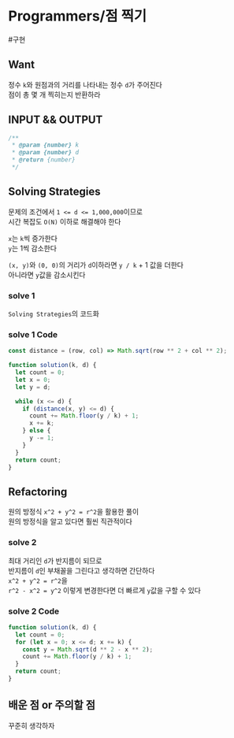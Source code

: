 # Programmers/점 찍기

#구현

## Want

정수 `k`와 원점과의 거리를 나타내는 정수 `d`가 주어진다  
점이 총 몇 개 찍히는지 반환하라

## INPUT && OUTPUT

```js
/**
 * @param {number} k
 * @param {number} d
 * @return {number}
 */
```

## Solving Strategies

문제의 조건에서 `1 <= d <= 1,000,000`이므로  
시간 복잡도 `O(N)` 이하로 해결해야 한다

`x`는 `k`씩 증가한다  
`y`는 1씩 감소한다

`(x, y)`와 `(0, 0)`의 거리가 `d`이하라면 `y / k` + 1 값을 더한다  
아니라면 `y`값을 감소시킨다

### solve 1

`Solving Strategies`의 코드화

### solve 1 Code

```js
const distance = (row, col) => Math.sqrt(row ** 2 + col ** 2);

function solution(k, d) {
  let count = 0;
  let x = 0;
  let y = d;

  while (x <= d) {
    if (distance(x, y) <= d) {
      count += Math.floor(y / k) + 1;
      x += k;
    } else {
      y -= 1;
    }
  }
  return count;
}
```

## Refactoring

원의 방정식 `x^2 + y^2 = r^2`을 활용한 풀이  
원의 방정식을 알고 있다면 훨씬 직관적이다

### solve 2

최대 거리인 `d`가 반지름이 되므로  
반지름이 `d`인 부채꼴을 그린다고 생각하면 간단하다  
`x^2 + y^2 = r^2`을  
`r^2 - x^2 = y^2` 이렇게 변경한다면 더 빠르게 `y`값을 구할 수 있다

### solve 2 Code

```js
function solution(k, d) {
  let count = 0;
  for (let x = 0; x <= d; x += k) {
    const y = Math.sqrt(d ** 2 - x ** 2);
    count += Math.floor(y / k) + 1;
  }
  return count;
}
```

## 배운 점 or 주의할 점

꾸준히 생각하자

